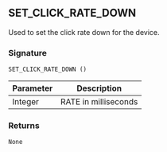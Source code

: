 ## SET\_CLICK\_RATE\_DOWN

Used to set the click rate down for the device.

### Signature

`SET_CLICK_RATE_DOWN ()`


| Parameter | Description |
| --- | --- |
| Integer | RATE in milliseconds |


### Returns

`None`